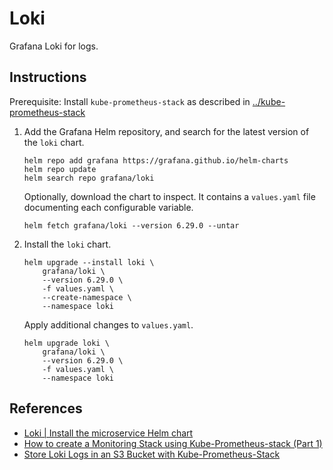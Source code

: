 # Loki

Grafana Loki for logs.

## Instructions

Prerequisite: Install `kube-prometheus-stack` as described in [../kube-prometheus-stack](../kube-prometheus-stack/README.md)

1. Add the Grafana Helm repository, and search for the latest version of the `loki` chart.
    ```
    helm repo add grafana https://grafana.github.io/helm-charts
    helm repo update
    helm search repo grafana/loki
    ```

    Optionally, download the chart to inspect. It contains a `values.yaml` file documenting each configurable variable.
    ```
    helm fetch grafana/loki --version 6.29.0 --untar
    ```

2. Install the `loki` chart.
    ```
    helm upgrade --install loki \
        grafana/loki \
        --version 6.29.0 \
        -f values.yaml \
        --create-namespace \
        --namespace loki
    ```

    Apply additional changes to `values.yaml`.
    ```
    helm upgrade loki \
        grafana/loki \
        --version 6.29.0 \
        -f values.yaml \
        --namespace loki
    ```

## References
- [Loki | Install the microservice Helm chart](https://grafana.com/docs/loki/latest/setup/install/helm/install-microservices/)
- [How to create a Monitoring Stack using Kube-Prometheus-stack (Part 1)](https://medium.com/israeli-tech-radar/how-to-create-a-monitoring-stack-using-kube-prometheus-stack-part-1-eff8bf7ba9a9)
- [Store Loki Logs in an S3 Bucket with Kube-Prometheus-Stack](https://techanek.com/how-to-store-loki-logs-in-an-s3-bucket/)